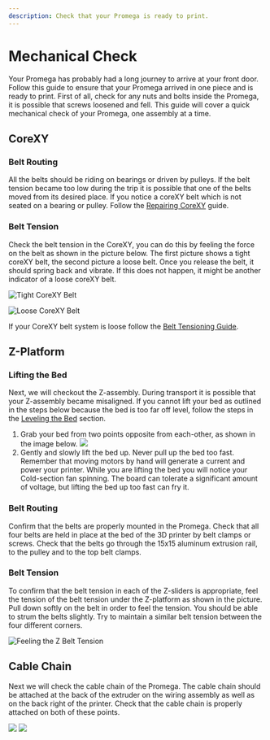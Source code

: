 ```yaml
---
description: Check that your Promega is ready to print.
---
```


# Mechanical Check

Your Promega has probably had a long journey to arrive at your front door. Follow this guide to ensure that your Promega arrived in one piece and is ready to print. First of all, check for any nuts and bolts inside the Promega, it is possible that screws loosened and fell. This guide will cover a quick mechanical check of your Promega, one assembly at a time. 

## CoreXY

### **Belt Routing**

All the belts should be riding on bearings or driven by pulleys. If the belt tension became too low during the trip it is possible that one of the belts moved from its desired place. If you notice a coreXY belt which is not seated on a bearing or pulley. Follow the [Repairing CoreXY](https://m3d.gitbook.io/promega-docs/repair-guides/repairing-broken-belt-clamps) guide.

### **Belt Tension**

Check the belt tension in the CoreXY, you can do this by feeling the force on the belt as shown in the picture below. The first picture shows a tight coreXY belt, the second picture a loose belt. Once you release the belt, it should spring back and vibrate. If this does not happen, it might be another indicator of a loose coreXY belt.

![Tight CoreXY Belt](../.gitbook/assets/rcddv9mpq6xxvcaj-tightcorexy.jpg)

![Loose CoreXY Belt](../.gitbook/assets/c19sx7dzd5bezvvy-loosecorexy.jpg)

If your CoreXY belt system is loose follow the [Belt Tensioning Guide](https://m3d.gitbook.io/promega-docs/maintenance-guides/belt-tensioning-and-mechanical-leveling#corexy-assembly).

## Z-Platform

### Lifting the Bed

Next, we will checkout the Z-assembly. During transport it is possible that your Z-assembly became misaligned. If you cannot lift your bed as outlined in the steps below because the bed is too far off level, follow the steps in the [Leveling the Bed](https://promega.printm3d.com/repair-guides/repairing-broken-belt-clamps#leveling-the-bed) section.

1. Grab your bed from two points opposite from each-other, as shown in the image below.   ![](../.gitbook/assets/wheretoholdbed%20%281%29.jpg) 
2. Gently and slowly lift the bed up. Never pull up the bed too fast. Remember that moving motors by hand will generate a current and power your printer. While you are lifting the bed you will notice your Cold-section fan spinning. The board can tolerate a significant amount of voltage, but lifting the bed up too fast can fry it.

### **Belt Routing**

Confirm that the belts are properly mounted in the Promega. Check that all four belts are held in place at the bed of the 3D printer by belt clamps or screws. Check that the belts go through the 15x15 aluminum extrusion rail, to the pulley and to the top belt clamps.

### **Belt Tension**

To confirm that the belt tension in each of the Z-sliders is appropriate, feel the tension of the belt tension under the Z-platform as shown in the picture. Pull down softly on the belt in order to feel the tension. You should be able to strum the belts slightly. Try to maintain a similar belt tension between the four different corners.

![Feeling the Z Belt Tension](../.gitbook/assets/w94x14fanyl02dp2-belttension.jpg)

## Cable Chain

Next we will check the cable chain of the Promega. The cable chain should be attached at the back of the extruder on the wiring assembly as well as on the back right of the printer. Check that the cable chain is properly attached on both of these points.

![](../.gitbook/assets/cablechainattachmentpoint1.jpg) ![](../.gitbook/assets/cablechainattachmentpoint2.jpg) 



